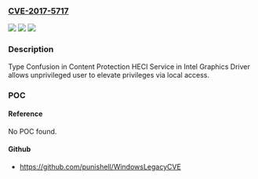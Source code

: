 ### [CVE-2017-5717](https://cve.mitre.org/cgi-bin/cvename.cgi?name=CVE-2017-5717)
![](https://img.shields.io/static/v1?label=Product&message=Intel%20Graphics%20Driver&color=blue)
![](https://img.shields.io/static/v1?label=Version&message=n%2Fa&color=blue)
![](https://img.shields.io/static/v1?label=Vulnerability&message=Elevation%20of%20Privilege&color=brighgreen)

### Description

Type Confusion in Content Protection HECI Service in Intel Graphics Driver allows unprivileged user to elevate privileges via local access.

### POC

#### Reference
No POC found.

#### Github
- https://github.com/punishell/WindowsLegacyCVE

